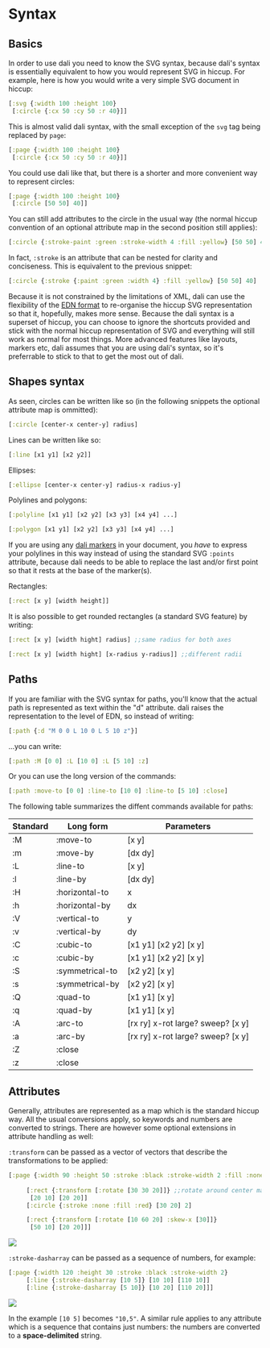 # Syntax

## Basics

In order to use dali you need to know the SVG syntax, because dali's
syntax is essentially equivalent to how you would represent SVG in
hiccup. For example, here is how you would write a very simple SVG
document in hiccup:

```clojure
[:svg {:width 100 :height 100}
 [:circle {:cx 50 :cy 50 :r 40}]]
```

This is almost valid dali syntax, with the small exception of the
`svg` tag being replaced by `page`:

```clojure
[:page {:width 100 :height 100}
 [:circle {:cx 50 :cy 50 :r 40}]]
```

You could use dali like that, but there is a shorter and more
convenient way to represent circles:

```clojure
[:page {:width 100 :height 100}
 [:circle [50 50] 40]]
```

You can still add attributes to the circle in the usual way (the
normal hiccup convention of an optional attribute map in the second
position still applies):

```clojure
[:circle {:stroke-paint :green :stroke-width 4 :fill :yellow} [50 50] 40]
```

In fact, `:stroke` is an attribute that can be nested for clarity and
conciseness. This is equivalent to the previous snippet:

```clojure
[:circle {:stroke {:paint :green :width 4} :fill :yellow} [50 50] 40]
```

Because it is not constrained by the limitations of XML, dali can use
the flexibility of the [EDN format](https://github.com/edn-format/edn)
to re-organise the hiccup SVG representation so that it, hopefully,
makes more sense. Because the dali syntax is a superset of hiccup, you
can choose to ignore the shortcuts provided and stick with the normal
hiccup representation of SVG and everything will still work as normal
for most things. More advanced features like layouts, markers etc,
dali assumes that you are using dali's syntax, so it's preferrable to
stick to that to get the most out of dali.

## Shapes syntax

As seen, circles can be written like so (in the following snippets the
optional attribute map is ommitted):

```clojure
[:circle [center-x center-y] radius]
```

Lines can be written like so:

```clojure
[:line [x1 y1] [x2 y2]]
```

Ellipses:
```clojure
[:ellipse [center-x center-y] radius-x radius-y]
```

Polylines and polygons:
```clojure
[:polyline [x1 y1] [x2 y2] [x3 y3] [x4 y4] ...]

[:polygon [x1 y1] [x2 y2] [x3 y3] [x4 y4] ...]
```

If you are using any [dali markers](prefab.md) in your document, you
*have* to express your polylines in this way instead of using the
standard SVG `:points` attribute, because dali needs to be able to
replace the last and/or first point so that it rests at the base of
the marker(s).

Rectangles:
```clojure
[:rect [x y] [width height]]
```

It is also possible to get rounded rectangles (a standard SVG feature)
by writing:

```clojure
[:rect [x y] [width hight] radius] ;;same radius for both axes

[:rect [x y] [width hight] [x-radius y-radius]] ;;different radii
```

## Paths

If you are familiar with the SVG syntax for paths, you'll know that
the actual path is represented as text within the "d" attribute. dali
raises the representation to the level of EDN, so instead of writing:

```clojure
[:path {:d "M 0 0 L 10 0 L 5 10 z"}]
```

...you can write:

```clojure
[:path :M [0 0] :L [10 0] :L [5 10] :z]
```

Or you can use the long version of the commands:

```clojure
[:path :move-to [0 0] :line-to [10 0] :line-to [5 10] :close]
```

The following table summarizes the diffent commands available for
paths:

| Standard | Long form       | Parameters                        |
|----------|-----------------|-----------------------------------|
| :M       | :move-to        | [x y]                             |
| :m       | :move-by        | [dx dy]                           |
| :L       | :line-to        | [x y]                             |
| :l       | :line-by        | [dx dy]                           |
| :H       | :horizontal-to  | x                                 |
| :h       | :horizontal-by  | dx                                |
| :V       | :vertical-to    | y                                 |
| :v       | :vertical-by    | dy                                |
| :C       | :cubic-to       | [x1 y1] [x2 y2] [x y]             |
| :c       | :cubic-by       | [x1 y1] [x2 y2] [x y]             |
| :S       | :symmetrical-to | [x2 y2] [x y]                     |
| :s       | :symmetrical-by | [x2 y2] [x y]                     |
| :Q       | :quad-to        | [x1 y1] [x y]                     |
| :q       | :quad-by        | [x1 y1] [x y]                     |
| :A       | :arc-to         | [rx ry] x-rot large? sweep? [x y] |
| :a       | :arc-by         | [rx ry] x-rot large? sweep? [x y] |
| :Z       | :close          |                                   |
| :z       | :close          |                                   |

## Attributes

Generally, attributes are represented as a map which is the standard
hiccup way. All the usual conversions apply, so keywords and numbers
are converted to strings. There are however some optional extensions
in attribute handling as well:

`:transform` can be passed as a vector of vectors that describe the
transformations to be applied:

```clojure
[:page {:width 90 :height 50 :stroke :black :stroke-width 2 :fill :none}
     
     [:rect {:transform [:rotate [30 30 20]]} ;;rotate around center marked by circle
      [20 10] [20 20]]
     [:circle {:stroke :none :fill :red} [30 20] 2]

     [:rect {:transform [:rotate [10 60 20] :skew-x [30]]}
      [50 10] [20 20]]]
```
![](https://rawgit.com/stathissideris/dali/master/examples/output/transform.svg)

`:stroke-dasharray` can be passed as a sequence of numbers, for example:

```clojure
[:page {:width 120 :height 30 :stroke :black :stroke-width 2}
     [:line {:stroke-dasharray [10 5]} [10 10] [110 10]]
     [:line {:stroke-dasharray [5 10]} [10 20] [110 20]]]
```
![](https://rawgit.com/stathissideris/dali/master/examples/output/dasharray.svg)

In the example `[10 5]` becomes `"10,5"`. A similar rule applies to
any attribute which is a sequence that contains just numbers: the
numbers are converted to a **space-delimited** string.
